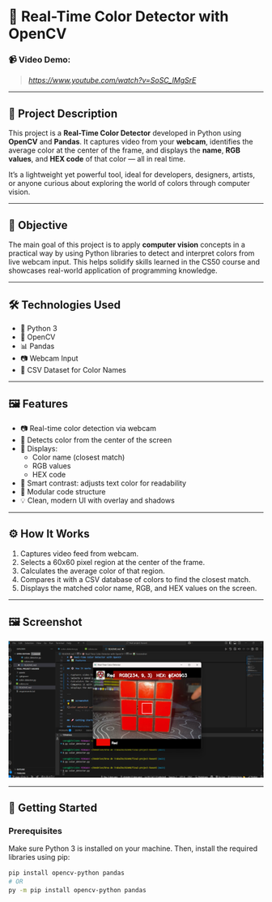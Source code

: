 # 🎨 Real-Time Color Detector with OpenCV

### 📹 Video Demo:
> *https://www.youtube.com/watch?v=SoSC_lMgSrE*

---

## 📖 Project Description

This project is a **Real-Time Color Detector** developed in Python using **OpenCV** and **Pandas**. It captures video from your **webcam**, identifies the average color at the center of the frame, and displays the **name**, **RGB values**, and **HEX code** of that color — all in real time.

It’s a lightweight yet powerful tool, ideal for developers, designers, artists, or anyone curious about exploring the world of colors through computer vision.

---

## 🎯 Objective

The main goal of this project is to apply **computer vision** concepts in a practical way by using Python libraries to detect and interpret colors from live webcam input. This helps solidify skills learned in the CS50 course and showcases real-world application of programming knowledge.

---

## 🛠️ Technologies Used

- 🐍 Python 3  
- 🧠 OpenCV  
- 📊 Pandas  
- 📷 Webcam Input  
- 📁 CSV Dataset for Color Names

---

## 🖼️ Features

- 📷 Real-time color detection via webcam  
- 🎯 Detects color from the center of the screen  
- 🌈 Displays:
  - Color name (closest match)
  - RGB values
  - HEX code  
- 🧠 Smart contrast: adjusts text color for readability  
- 🧩 Modular code structure  
- 💡 Clean, modern UI with overlay and shadows

---

## ⚙️ How It Works

1. Captures video feed from webcam.
2. Selects a 60x60 pixel region at the center of the frame.
3. Calculates the average color of that region.
4. Compares it with a CSV database of colors to find the closest match.
5. Displays the matched color name, RGB, and HEX values on the screen.

---

## 🖼️ Screenshot

![Color Detector Screenshot](images/Final-Project-Havard.png)


---

## 🚀 Getting Started

### Prerequisites

Make sure Python 3 is installed on your machine. Then, install the required libraries using pip:

```bash
pip install opencv-python pandas
# OR
py -m pip install opencv-python pandas

